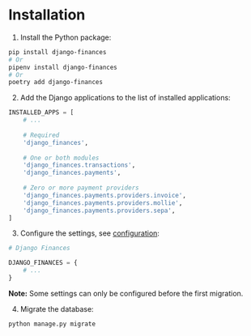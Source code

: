 # Installation

1. Install the Python package:
```bash
pip install django-finances
# Or
pipenv install django-finances
# Or
poetry add django-finances
```
2. Add the Django applications to the list of installed applications:
```python
INSTALLED_APPS = [
    # ...
    
    # Required
    'django_finances',
    
    # One or both modules
    'django_finances.transactions',
    'django_finances.payments',
    
    # Zero or more payment providers
    'django_finances.payments.providers.invoice',
    'django_finances.payments.providers.mollie',
    'django_finances.payments.providers.sepa',
]
```
3. Configure the settings, see [configuration](configuration.md):
```python
# Django Finances

DJANGO_FINANCES = {
    # ...
}
```
**Note:** Some settings can only be configured before the first migration.

4. Migrate the database:
```bash
python manage.py migrate
```
